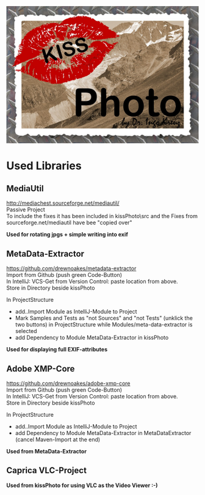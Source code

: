 ![kissPhotoLogo](resources/images/KissPhotoSplash.jpg)

# Used Libraries

## MediaUtil

http://mediachest.sourceforge.net/mediautil/   
Passive Project  
To include the fixes it has been included in kissPhoto\src and the Fixes from sourceforge.net/mediautil have bee "copied over"
  
**Used for rotating jpgs + simple writing into exif**

## MetaData-Extractor

https://github.com/drewnoakes/metadata-extractor  
Import from Github (push green Code-Button)  
In IntelliJ: VCS-Get from Version Control: paste location from <green button> above.  
Store in Directory beside kissPhoto  

In ProjectStructure
* add..Import Module as IntelliJ-Module to Project
* Mark Samples and Tests as "not Sources" and "not Tests" (unklick the two buttons) in ProjectStructure while Modules/meta-data-extractor is selected
* add Dependency to Module MetaData-Extractor in kissPhoto

**Used for displaying full EXIF-attributes**

## Adobe XMP-Core

https://github.com/drewnoakes/adobe-xmp-core  
Import from Github (push green Code-Button)      
In IntelliJ: VCS-Get from Version Control: paste location from <green button> above.  
Store in Directory beside kissPhoto  

In ProjectStructure
* add..Import Module as IntelliJ-Module to Project
* add Dependency to Module MetaData-Extractor in MetaDataExtractor (cancel Maven-Import at the end)

**Used from MetaData-Extractor**

## Caprica VLC-Project

**Used from kissPhoto for using VLC as the Video Viewer :-)**

